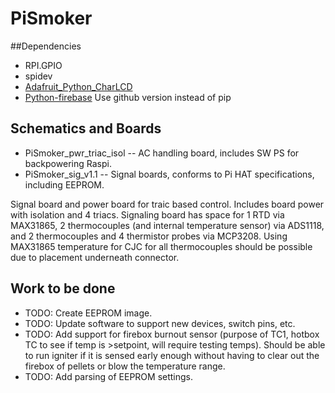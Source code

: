 # PiSmoker

##Dependencies
* RPI.GPIO
* spidev
* [Adafruit_Python_CharLCD](https://github.com/adafruit/Adafruit_Python_CharLCD)
* [Python-firebase](https://github.com/ozgur/python-firebase) Use github version instead of pip


## Schematics and Boards
* PiSmoker_pwr_triac_isol -- AC handling board, includes SW PS for backpowering Raspi.
* PiSmoker_sig_v1.1 -- Signal boards, conforms to Pi HAT specifications, including EEPROM.

Signal board and power board for traic based control.  Includes board power with isolation and 4 triacs.  Signaling board has space for 1 RTD via MAX31865, 2 thermocouples (and internal temperature sensor) via ADS1118, and 2 thermocouples and 4 thermistor probes via MCP3208.  Using MAX31865 temperature for CJC for all thermocouples should be possible due to placement underneath connector.

## Work to be done

* TODO: Create EEPROM image.
* TODO: Update software to support new devices, switch pins, etc.
* TODO: Add support for firebox burnout sensor (purpose of TC1, hotbox TC to see if temp is >setpoint, will require testing temps).  Should be able to run igniter if it is sensed early enough without having to clear out the firebox of pellets or blow the temperature range.
* TODO: Add parsing of EEPROM settings.
